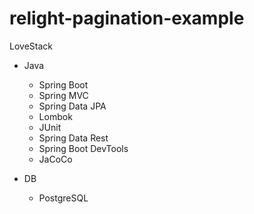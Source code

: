# relight-pagination-example

LoveStack

- Java
  - Spring Boot
  - Spring MVC
  - Spring Data JPA
  - Lombok
  - JUnit
  - Spring Data Rest
  - Spring Boot DevTools
  - JaCoCo
  
- DB
  - PostgreSQL
  
